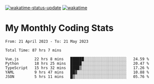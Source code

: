 [![wakatime-status-update](https://github.com/noopurphalak/noopurphalak/workflows/wakatime-status-update/badge.svg)](https://github.com/noopurphalak/noopurphalak/actions/workflows/main.yml)
[![wakatime](https://wakatime.com/badge/user/80ace140-ef40-4fdd-b8ed-f3be3d2e1aea.svg)](https://wakatime.com/@80ace140-ef40-4fdd-b8ed-f3be3d2e1aea)

# My Monthly Coding Stats

<!--START_SECTION:waka-->

```text
From: 21 April 2023 - To: 21 May 2023

Total Time: 87 hrs 7 mins

Vue.js       22 hrs 8 mins   ██████░░░░░░░░░░░░░░░░░░░   24.59 %
Python       18 hrs 25 mins  █████░░░░░░░░░░░░░░░░░░░░   20.47 %
TypeScript   15 hrs 32 mins  ████▒░░░░░░░░░░░░░░░░░░░░   17.26 %
YAML         9 hrs 47 mins   ██▓░░░░░░░░░░░░░░░░░░░░░░   10.88 %
JSON         5 hrs 11 mins   █▒░░░░░░░░░░░░░░░░░░░░░░░   05.76 %
```

<!--END_SECTION:waka-->
